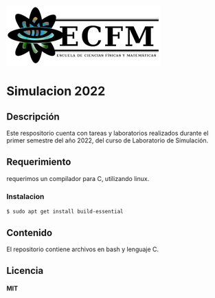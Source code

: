 ![logo](ECFM.png)
# Simulacion 2022


## Descripción
Este respositorio cuenta con tareas y laboratorios realizados durante el primer semestre del año 2022, del curso de Laboratorio de Simulación.

## Requerimiento
requerimos un compilador para C, utilizando linux.
### Instalacion
```
$ sudo apt get install build-essential
```

## Contenido
El repositorio contiene archivos en bash y lenguaje C.

## Licencia
#### MIT